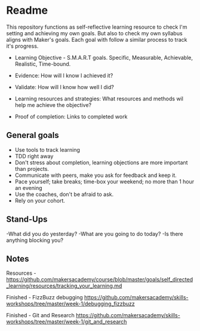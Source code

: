 # Readme

This repository functions as self-reflective learning resource to check I'm setting and achieving my own goals.  But also to check my own syllabus aligns with Maker's goals.
Each goal with follow a similar process to track it's progress.

- Learning Objective - S.M.A.R.T goals.  Specific, Measurable, Achievable, Realistic, Time-bound.

- Evidence: How will I know I achieved it?

- Validate: How will I know how well I did?

- Learning resources and strategies: What resources and methods wil help me achieve the objective?

- Proof of completion: Links to completed work

## General goals

- Use tools to track learning
- TDD right away
- Don't stress about completion, learning objections are more important than projects.
- Communicate with peers, make you ask for feedback and keep it.
- Pace yourself; take breaks; time-box your weekend; no more than 1 hour an evening
- Use the coaches, don't be afraid to ask.
- Rely on your cohort.

## Stand-Ups

-What did you do yesterday?
-What are you going to do today?
-Is there anything blocking you?

## Notes
Resources - https://github.com/makersacademy/course/blob/master/goals/self_directed_learning/resources/tracking_your_learning.md

Finished - FizzBuzz debugging https://github.com/makersacademy/skills-workshops/tree/master/week-1/debugging_fizzbuzz

Finished - Git and Research https://github.com/makersacademy/skills-workshops/tree/master/week-1/git_and_research
